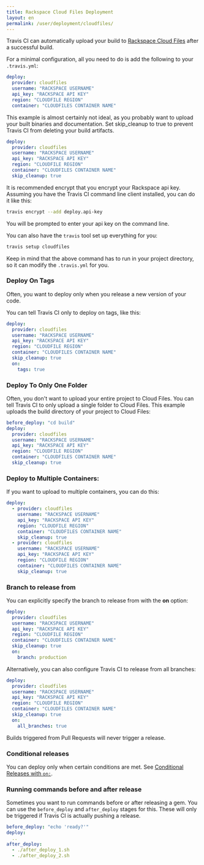 ```yaml
---
title: Rackspace Cloud Files Deployment
layout: en
permalink: /user/deployment/cloudfiles/
---
```


Travis CI can automatically upload your build to [Rackspace Cloud Files](https://www.rackspace.com/cloud/files/) after a successful build.

For a minimal configuration, all you need to do is add the following to your `.travis.yml`:

```yaml
deploy:
  provider: cloudfiles
  username: "RACKSPACE USERNAME"
  api_key: "RACKSPACE API KEY"
  region: "CLOUDFILE REGION"
  container: "CLOUDFILES CONTAINER NAME"
```

This example is almost certainly not ideal, as you probably want to upload your built binaries and documentation. Set skip_cleanup to true to prevent Travis CI from deleting your build artifacts.

```yaml
deploy:
  provider: cloudfiles
  username: "RACKSPACE USERNAME"
  api_key: "RACKSPACE API KEY"
  region: "CLOUDFILE REGION"
  container: "CLOUDFILES CONTAINER NAME"
  skip_cleanup: true
```

It is recommended encrypt that you encrypt your Rackspace api key.
Assuming you have the Travis CI command line client installed, you can do it like this:

```bash
travis encrypt --add deploy.api-key
```

You will be prompted to enter your api key on the command line.

You can also have the `travis` tool set up everything for you:

```bash
travis setup cloudfiles
```

Keep in mind that the above command has to run in your project directory, so it can modify the `.travis.yml` for you.

### Deploy On Tags

Often, you want to deploy only when you release a new version of your code.

You can tell Travis CI only to deploy on tags, like this:

```yaml
deploy:
  provider: cloudfiles
  username: "RACKSPACE USERNAME"
  api_key: "RACKSPACE API KEY"
  region: "CLOUDFILE REGION"
  container: "CLOUDFILES CONTAINER NAME"
  skip_cleanup: true
  on:
    tags: true
```

### Deploy To Only One Folder

Often, you don't want to upload your entire project to Cloud Files. You can tell Travis CI to only upload a single folder to Cloud Files. This example uploads the build directory of your project to Cloud Files:

```yaml
before_deploy: "cd build"
deploy:
  provider: cloudfiles
  username: "RACKSPACE USERNAME"
  api_key: "RACKSPACE API KEY"
  region: "CLOUDFILE REGION"
  container: "CLOUDFILES CONTAINER NAME"
  skip_cleanup: true
```

### Deploy to Multiple Containers:

If you want to upload to multiple containers, you can do this:

```yaml
deploy:
  - provider: cloudfiles
    username: "RACKSPACE USERNAME"
    api_key: "RACKSPACE API KEY"
    region: "CLOUDFILE REGION"
    container: "CLOUDFILES CONTAINER NAME"
    skip_cleanup: true
  - provider: cloudfiles
    username: "RACKSPACE USERNAME"
    api_key: "RACKSPACE API KEY"
    region: "CLOUDFILE REGION"
    container: "CLOUDFILES CONTAINER NAME"
    skip_cleanup: true
```

### Branch to release from

You can explicitly specify the branch to release from with the **on** option:

```yaml
deploy:
  provider: cloudfiles
  username: "RACKSPACE USERNAME"
  api_key: "RACKSPACE API KEY"
  region: "CLOUDFILE REGION"
  container: "CLOUDFILES CONTAINER NAME"
  skip_cleanup: true
  on:
    branch: production
```

Alternatively, you can also configure Travis CI to release from all branches:

```yaml
deploy:
  provider: cloudfiles
  username: "RACKSPACE USERNAME"
  api_key: "RACKSPACE API KEY"
  region: "CLOUDFILE REGION"
  container: "CLOUDFILES CONTAINER NAME"
  skip_cleanup: true
  on:
    all_branches: true
```

Builds triggered from Pull Requests will never trigger a release.

### Conditional releases

You can deploy only when certain conditions are met.
See [Conditional Releases with `on:`](/user/deployment#Conditional-Releases-with-on%3A).

### Running commands before and after release

Sometimes you want to run commands before or after releasing a gem. You can use the `before_deploy` and `after_deploy` stages for this. These will only be triggered if Travis CI is actually pushing a release.

```yaml
before_deploy: "echo 'ready?'"
deploy:
  ..
after_deploy:
  - ./after_deploy_1.sh
  - ./after_deploy_2.sh
```
